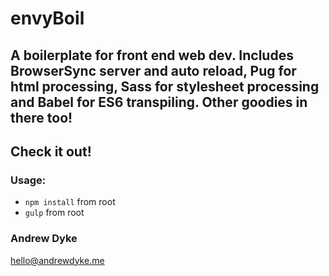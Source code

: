# envyBoil

## A boilerplate for front end web dev. Includes BrowserSync server and auto reload, Pug for html processing, Sass for stylesheet processing and Babel for ES6 transpiling. Other goodies in there too!

## Check it out!

### Usage:
* `npm install` from root
* `gulp` from root

### Andrew Dyke
hello@andrewdyke.me
